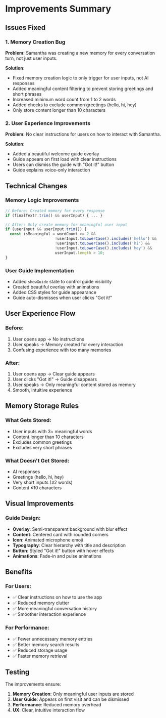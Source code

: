 # Improvements Summary

## Issues Fixed

### 1. **Memory Creation Bug**
**Problem:** Samantha was creating a new memory for every conversation turn, not just user inputs.

**Solution:**
- Fixed memory creation logic to only trigger for user inputs, not AI responses
- Added meaningful content filtering to prevent storing greetings and short phrases
- Increased minimum word count from 1 to 2 words
- Added checks to exclude common greetings (hello, hi, hey)
- Only store content longer than 10 characters

### 2. **User Experience Improvements**
**Problem:** No clear instructions for users on how to interact with Samantha.

**Solution:**
- Added a beautiful welcome guide overlay
- Guide appears on first load with clear instructions
- Users can dismiss the guide with "Got it!" button
- Guide explains voice-only interaction

## Technical Changes

### Memory Logic Improvements
```javascript
// Before: Created memory for every response
if (finalText?.trim() && userInput) { ... }

// After: Only create memory for meaningful user input
if (userInput && userInput.trim()) {
  const isMeaningful = wordCount >= 2 && 
                      !userInput.toLowerCase().includes('hello') &&
                      !userInput.toLowerCase().includes('hi') &&
                      !userInput.toLowerCase().includes('hey') &&
                      userInput.length > 10;
}
```

### User Guide Implementation
- Added `showGuide` state to control guide visibility
- Created beautiful overlay with animations
- Added CSS styles for guide appearance
- Guide auto-dismisses when user clicks "Got it!"

## User Experience Flow

### Before:
1. User opens app → No instructions
2. User speaks → Memory created for every interaction
3. Confusing experience with too many memories

### After:
1. User opens app → Clear guide appears
2. User clicks "Got it!" → Guide disappears
3. User speaks → Only meaningful content stored as memory
4. Smooth, intuitive experience

## Memory Storage Rules

### What Gets Stored:
- User inputs with 3+ meaningful words
- Content longer than 10 characters
- Excludes common greetings
- Excludes very short phrases

### What Doesn't Get Stored:
- AI responses
- Greetings (hello, hi, hey)
- Very short inputs (≤2 words)
- Content ≤10 characters

## Visual Improvements

### Guide Design:
- **Overlay**: Semi-transparent background with blur effect
- **Content**: Centered card with rounded corners
- **Icon**: Animated microphone emoji
- **Typography**: Clear hierarchy with title and description
- **Button**: Styled "Got it!" button with hover effects
- **Animations**: Fade-in and pulse animations

## Benefits

### For Users:
- ✅ Clear instructions on how to use the app
- ✅ Reduced memory clutter
- ✅ More meaningful conversation history
- ✅ Smoother interaction experience

### For Performance:
- ✅ Fewer unnecessary memory entries
- ✅ Better memory search results
- ✅ Reduced storage usage
- ✅ Faster memory retrieval

## Testing

The improvements ensure:
1. **Memory Creation**: Only meaningful user inputs are stored
2. **User Guide**: Appears on first visit and can be dismissed
3. **Performance**: Reduced memory overhead
4. **UX**: Clear, intuitive interaction flow 